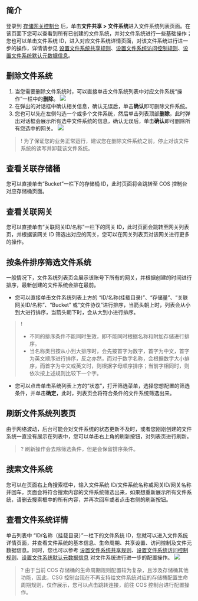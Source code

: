 ## 简介

登录到 [存储网关控制台](https://console.cloud.tencent.com/csg) 后，单击**文件共享 > 文件系统**进入文件系统列表页面。在该页面下您可以查看到所有已创建的文件系统，并对文件系统进行一些基础操作；您也可以单击文件系统 ID，进入对应文件系统详情页面，对该文件系统进行进一步的操作，详情请参见 [设置文件系统共享规则](https://cloud.tencent.com/document/product/581/46452)、[设置文件系统访问控制规则](https://cloud.tencent.com/document/product/581/46453)、[设置文件系统默认元数据信息](https://cloud.tencent.com/document/product/581/46454)。

## 删除文件系统

1. 当您需要删除文件系统时，可以直接单击文件系统列表中对应文件系统“操作”一栏中的**删除**。
![](https://main.qcloudimg.com/raw/265529bf29ab82f4401a0503295b8d19.png)
2. 在弹出的对话框中确认相关信息，确认无误后，单击**确认**即可删除文件系统。
3. 您也可以先在左侧勾选一个或多个文件系统，然后单击列表顶部**删除**，此时弹出对话框会展示所有选中文件系统的信息，确认无误后，单击**确认**即可删除所有您选中的网关。
![](https://main.qcloudimg.com/raw/65be946bd0b9fe19fe721132d4a5f692.jpg)
>! 为了保证您的业务正常运行，建议您在删除文件系统之前，停止对该文件系统的读写并卸载该文件系统。

## 查看关联存储桶
您可以直接单击“Bucket”一栏下的存储桶 ID，此时页面将会跳转至 COS 控制台对应存储桶页面。


## 查看关联网关
您可以直接单击“关联网关ID/名称”一栏下的网关 ID，此时页面会跳转至网关列表页，并根据该网关 ID 筛选出对应的网关，您可以在网关列表页对该网关进行更多的操作。



## 按条件排序筛选文件系统
一般情况下，文件系统列表页会展示该账号下所有的网关，并根据创建的时间进行排序，最新创建的文件系统会排在最前。
- 您可以直接单击文件系统列表上方的 “ID/名称(挂载目录)”、“存储量”、“关联网关ID/名称”、“Bucket” 或“文件协议”进行排序，当箭头朝上时，列表会从小到大进行排序，当箭头朝下时，会从大到小进行排序。
>! 
> - 不同的排序条件不能同时生效，即不能同时根据名称和附加存储进行排序。
> - 当名称类目按从小到大排序时，会先按首字为数字，首字为中文，首字为英文顺序进行排序，反之亦然，而对于数字名称，会根据数字大小排序，而首字为中文或英文时，则根据字母顺序排序；当前字相同时，则依次按上述规则比较下一个字。
> 
- 您可以点击单击系统列表上方的“状态”，打开筛选菜单，选择您想配置的筛选条件，并单击**确定**，此时，列表页会将符合条件的文件系统筛选出来。

## 刷新文件系统列表页

由于网络波动，后台可能会对文件系统的状态更新不及时，或者您刚刚创建的文件系统一直没有展示在列表中，您可以单击右上角的刷新按钮，对列表页进行刷新。
>? 刷新操作会去除筛选条件，但是会保留排序条件。
>


## 搜索文件系统

您可以在页面右上角搜索框中，输入文件系统 ID/文件系统名称或网关ID/网关名称并回车，页面会将符合搜索内容的文件系统筛选出来，如果想重新展示所有文件系统，请删去搜索框中的所有内容，并再次回车或者点击右侧的刷新按钮。        

## 查看文件系统详情

单击列表中 “ID/名称（挂载目录）”一栏下的文件系统 ID，您就可以进入文件系统详情页面，并查看文件系统的基本信息、生命周期、共享设置、访问控制及文件元数据信息。同时，您也可以参考 [设置文件系统共享规则](https://cloud.tencent.com/document/product/581/46452)、[设置文件系统访问控制规则](https://cloud.tencent.com/document/product/581/46453)、[设置文件系统默认元数据信息](https://cloud.tencent.com/document/product/581/46454) 对文件系统进行进一步的配置操作。
![](https://main.qcloudimg.com/raw/8fd9a9a87b6b265c75f612f18ea5c45a.png)
>? 由于当前 COS 存储桶的生命周期规则配置较为复杂，且涉及存储桶其他功能，因此，CSG 控制台现在不再支持给文件系统对应的存储桶配置生命周期规则，仅作展示，您可以点击跳转连接，前往 COS 控制台进行配置操作。
>


